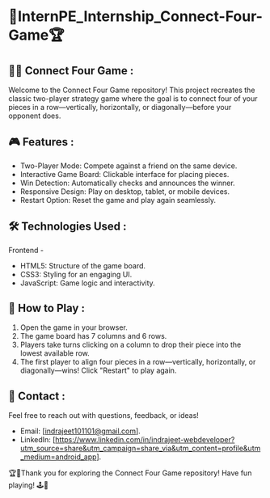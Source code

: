 # 📲InternPE_Internship_Connect-Four-Game🏆
## 🔴🔵 Connect Four Game :
Welcome to the Connect Four Game repository! This project recreates the classic two-player strategy game where the goal is to connect four of your pieces in a row—vertically, horizontally, or diagonally—before your opponent does.

## 🎮 Features :
- Two-Player Mode: Compete against a friend on the same device.
- Interactive Game Board: Clickable interface for placing pieces.
- Win Detection: Automatically checks and announces the winner.
- Responsive Design: Play on desktop, tablet, or mobile devices.
- Restart Option: Reset the game and play again seamlessly.
  
## 🛠️ Technologies Used :
Frontend -
- HTML5: Structure of the game board.
- CSS3: Styling for an engaging UI.
- JavaScript: Game logic and interactivity.

## 🎯 How to Play :
1) Open the game in your browser.
2) The game board has 7 columns and 6 rows.
3) Players take turns clicking on a column to drop their piece into the lowest available row.
4) The first player to align four pieces in a row—vertically, horizontally, or diagonally—wins!
Click "Restart" to play again.

## 📧 Contact :
Feel free to reach out with questions, feedback, or ideas!

- Email: [indrajeet101101@gmail.com].
- LinkedIn: [https://www.linkedin.com/in/indrajeet-webdeveloper?utm_source=share&utm_campaign=share_via&utm_content=profile&utm_medium=android_app].



🏆🌟Thank you for exploring the Connect Four Game repository! Have fun playing! 🕹️🎉

